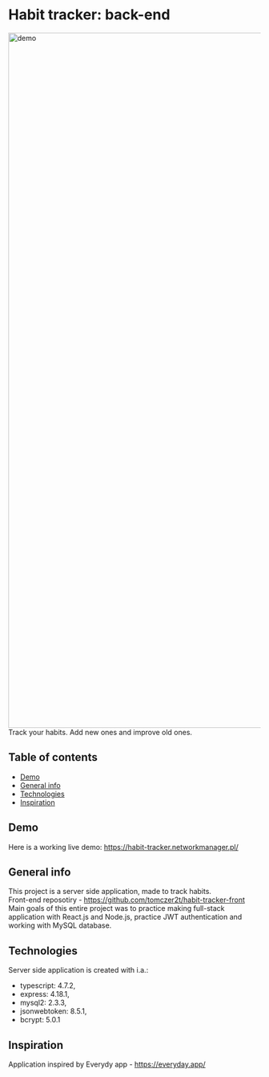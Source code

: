 # Habit tracker: back-end


<img width="1386" alt="demo" src="https://user-images.githubusercontent.com/88483398/191661974-24f47728-7ee6-4537-a7eb-35e10c6b8e1a.png">
Track your habits. Add new ones and improve old ones.

## Table of contents
* [Demo](#demo)
* [General info](#general-info)
* [Technologies](#technologies)
* [Inspiration](#inspiration)

## Demo
Here is a working live demo: https://habit-tracker.networkmanager.pl/

## General info
This project is a server side application, made to track habits.
<br/>
Front-end reposotiry - https://github.com/tomczer2t/habit-tracker-front
<br/>
Main goals of this entire project was to practice making full-stack application with React.js and Node.js, practice JWT authentication and working with MySQL database.

## Technologies
Server side application is created with i.a.:
* typescript: 4.7.2,
* express: 4.18.1, 
* mysql2: 2.3.3,
* jsonwebtoken: 8.5.1, 
* bcrypt: 5.0.1


## Inspiration 
Application inspired by Everydy app - https://everyday.app/

